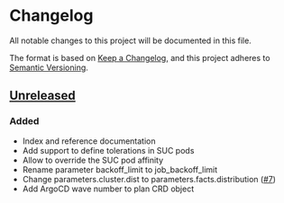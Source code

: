 # Changelog
All notable changes to this project will be documented in this file.

The format is based on [Keep a Changelog](https://keepachangelog.com/en/1.0.0/),
and this project adheres to [Semantic Versioning](https://semver.org/spec/v2.0.0.html).

## [Unreleased]
### Added
- Index and reference documentation
- Add support to define tolerations in SUC pods
- Allow to override the SUC pod affinity
- Rename parameter backoff_limit to job_backoff_limit
- Change parameters.cluster.dist to parameters.facts.distribution ([#7])
- Add ArgoCD wave number to plan CRD object

[Unreleased]: https://github.com/projectsyn/component-system-upgrade-controller/compare/2606b0b...HEAD

[#7]: https://github.com/projectsyn/component-system-upgrade-controller/pull/7
